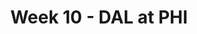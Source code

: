 ---
layout: game
title: Week 10 - DAL at PHI
season: 2000
game_id: 2000_10_DAL_PHI
away_team: DAL
home_team: PHI
---
